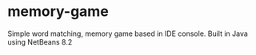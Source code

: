 # memory-game
Simple word matching, memory game based in IDE console. Built in Java using NetBeans 8.2
